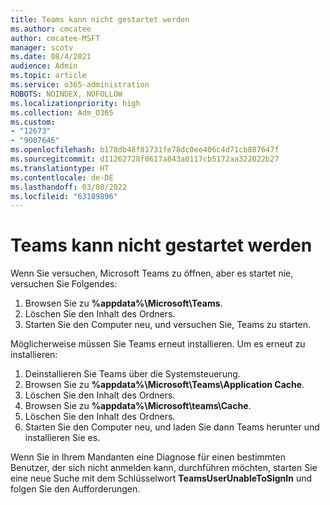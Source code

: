 ```yaml
---
title: Teams kann nicht gestartet werden
ms.author: cmcatee
author: cmcatee-MSFT
manager: scotv
ms.date: 08/4/2021
audience: Admin
ms.topic: article
ms.service: o365-administration
ROBOTS: NOINDEX, NOFOLLOW
ms.localizationpriority: high
ms.collection: Adm_O365
ms.custom:
- "12673"
- "9007646"
ms.openlocfilehash: b178db48f81731fe78dc0ee406c4d71cb887647f
ms.sourcegitcommit: d11262728f0617a843a0117cb5172aa322022b27
ms.translationtype: HT
ms.contentlocale: de-DE
ms.lasthandoff: 03/08/2022
ms.locfileid: "63189896"
---
```

# <a name="teams-doesnt-launch"></a>Teams kann nicht gestartet werden

Wenn Sie versuchen, Microsoft Teams zu öffnen, aber es startet nie, versuchen Sie Folgendes:

1. Browsen Sie zu **%appdata%\Microsoft\Teams**.
1. Löschen Sie den Inhalt des Ordners.
1. Starten Sie den Computer neu, und versuchen Sie, Teams zu starten.

Möglicherweise müssen Sie Teams erneut installieren. Um es erneut zu installieren:

1. Deinstallieren Sie Teams über die Systemsteuerung.
1. Browsen Sie zu **%appdata%\Microsoft\Teams\Application Cache**.
1. Löschen Sie den Inhalt des Ordners.
1. Browsen Sie zu **%appdata%\Microsoft\teams\Cache**.
1. Löschen Sie den Inhalt des Ordners.
1. Starten Sie den Computer neu, und laden Sie dann Teams herunter und installieren Sie es.

Wenn Sie in Ihrem Mandanten eine Diagnose für einen bestimmten Benutzer, der sich nicht anmelden kann, durchführen möchten, starten Sie eine neue Suche mit dem Schlüsselwort **TeamsUserUnableToSignIn** und folgen Sie den Aufforderungen.